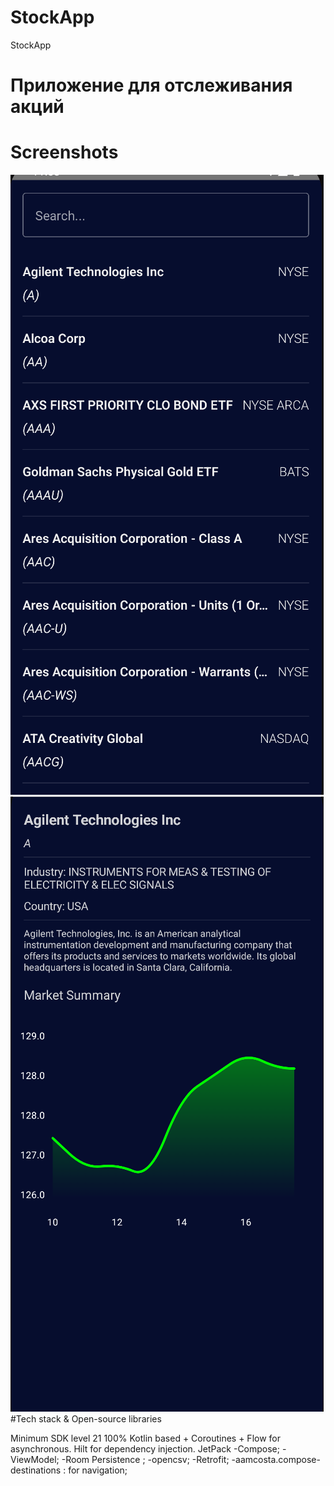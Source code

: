 # StockApp
StockApp

# Приложение для отслеживания акций

# Screenshots
![Main page](https://github.com/Eganin/StockApp/blob/main/assets/stock_1.png)
![Detail page](https://github.com/Eganin/StockApp/blob/main/assets/stock_2.png)
#Tech stack & Open-source libraries

Minimum SDK level 21
100% Kotlin based + Coroutines + Flow for asynchronous.
Hilt for dependency injection.
JetPack
-Compose;
-ViewModel;
-Room Persistence ;
-opencsv;
-Retrofit;
-aamcosta.compose-destinations : for navigation;
